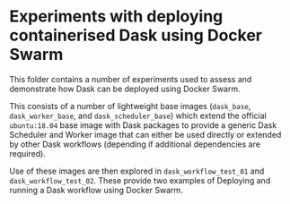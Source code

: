 # Experiments with deploying containerised Dask using Docker Swarm

This folder contains a number of experiments used to assess and demonstrate
how Dask can be deployed using Docker Swarm.

This consists of a number of lightweight base images (`dask_base`,
`dask_worker_base`, and `dask_scheduler_base`) which extend the official
`ubuntu:18.04` base image with Dask packages to provide a generic Dask
Scheduler and Worker image that can either be used directly or extended by
other Dask workflows (depending if additional dependencies are required).

Use of these images are then explored in `dask_workflow_test_01` and
`dask_workflow_test_02`. These provide two examples of Deploying and
running a Dask workflow using Docker Swarm.
